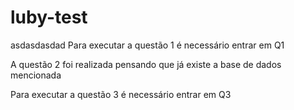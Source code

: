 # luby-test
asdasdasdad
Para executar a questão 1 é necessário entrar em Q1

A questão 2 foi realizada pensando que já existe a base de dados mencionada

Para executar a questão 3 é necessário entrar em Q3
